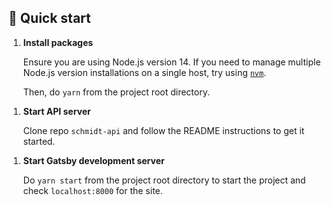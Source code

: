 ## 🚀 Quick start

1.  **Install packages**

    Ensure you are using Node.js version 14. If you need to manage multiple Node.js version installations on a single host, try using [`nvm`](https://github.com/nvm-sh/nvm).

    Then, do `yarn` from the project root directory.

1) **Start API server**

   Clone repo `schmidt-api` and follow the README instructions to get it started.

1. **Start Gatsby development server**

   Do `yarn start` from the project root directory to start the project and check `localhost:8000` for the site.
